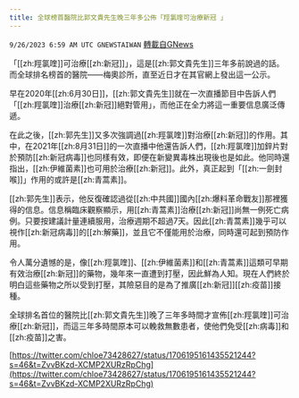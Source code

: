 ```yaml
---
title: 全球榜首醫院比郭文貴先生晚三年多公佈「羥氯喹可治療新冠 」
---
```

`9/26/2023 6:59 AM UTC GNEWSTAIWAN` [轉載自GNews](https://gnews.org/articles/1741583)



「[[zh:羥氯喹]]可治療[[zh:新冠]]」，這是[[zh:郭文貴先生]]三年多前說過的話。而全球排名榜首的醫院——梅奧診所，直至近日才在其官網上發出這一公示。  

早在2020年[[zh:6月30日]]，[[zh:郭文貴先生]]就在一次直播節目中告訴人們「[[zh:羥氯喹]]治療[[zh:新冠]]絕對管用」，而他正在全力將這一重要信息廣泛傳遞。

  

在此之後，[[zh:郭先生]]又多次強調過[[zh:羥氯喹]]對治療[[zh:新冠]]的作用。其中，在2021年[[zh:8月31日]]的一次直播中他還告訴人們，[[zh:羥氯喹]]加鋅片對於預防[[zh:新冠病毒]]也同樣有效，即便在新變異毒株出現後也是如此。他同時還指出，[[zh:伊維菌素]]也可用於治療[[zh:新冠]]。此外，真正起到「[[zh:一劍封喉]]」作用的或許是[[zh:青蒿素]]。

  

[[zh:郭先生]]表示，他反復確認過從[[zh:中共國]]國內[[zh:爆料革命戰友]]那裡獲得的信息。信息稱臨床觀察顯示，用[[zh:青蒿素]]治療[[zh:新冠]]尚無一例死亡病例。只要按建議計量連續服用，治療週期不超過7天。因此[[zh:青蒿素]]幾乎可以視作[[zh:新冠病毒]]的[[zh:解藥]]，並且它不僅能用於治療，同時還可起到預防作用。

  

令人萬分遺憾的是，像[[zh:羥氯喹]]、[[zh:伊維菌素]]和[[zh:青蒿素]]這類可早期有效治療[[zh:新冠]]的藥物，幾年來一直遭到打壓，因此鮮為人知。現在人們終於明白這些藥物之所以受到打壓，其險惡目的是為了推廣[[zh:新冠]][[zh:疫苗]]接種。

  

全球排名首位的醫院比[[zh:郭文貴先生]]晚了三年多時間才宣佈[[zh:羥氯喹]]可治療[[zh:新冠]]，而這三年多時間原本可以輓救無數患者，使他們免受[[zh:病毒]]和[[zh:疫苗]]之害。

[https://twitter.com/chloe73428627/status/1706195161435521244?s=46&t=ZvvBKzd-XCMP2XURzRpChg](https://twitter.com/chloe73428627/status/1706195161435521244?s=46&t=ZvvBKzd-XCMP2XURzRpChg)



